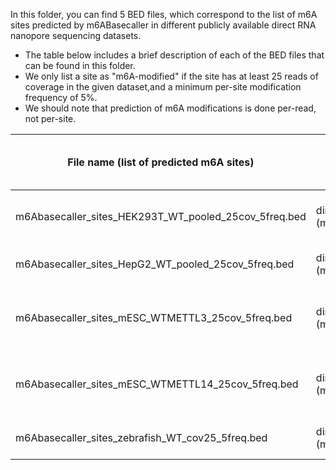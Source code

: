 In this folder, you can find 5 BED files, which correspond to the list of m6A sites predicted by m6ABasecaller in different publicly available direct RNA nanopore sequencing datasets. 
* The table below includes a brief description of each of the BED files that can be found in this folder. 
* We only list a site as "m6A-modified" if the site has at least 25 reads of coverage in the given dataset,and a minimum per-site modification frequency of 5%.
* We should note that prediction of m6A modifications is done per-read, not per-site.



| File name (list of predicted m6A sites) | Method                            | Cell line       | Species | Technology | Number of m6A sites | Study that produced the sequencing data | Genome annotation |
|-----------------------------------------|-----------------------------------|-----------------|---------|------------|----------------------|-----------------------------------------|-------------------|
| m6Abasecaller_sites_HEK293T_WT_pooled_25cov_5freq.bed | direct RNA (m6ABasecaller) | HEK293T | Human | Nanopore | 7,922 | Pratanwanich et al. Nature Biotechnology 2021 | hg38 |
| m6Abasecaller_sites_HepG2_WT_pooled_25cov_5freq.bed | direct RNA (m6ABasecaller) | HepG2 | Human | Nanopore | 28,846 | Chen, Ying, et al. bioRxiv 2021 | hg38 |
| m6Abasecaller_sites_mESC_WTMETTL3_25cov_5freq.bed | direct RNA (m6ABasecaller) | mESC | Mouse | Nanopore | 8,511 | Jenjaroenpun P et al. Nucleic Acids Research 2021 | mm10 |
| m6Abasecaller_sites_mESC_WTMETTL14_25cov_5freq.bed | direct RNA (m6ABasecaller) | mESC | Mouse | Nanopore | 4,055 | Jenjaroenpun P et al. Nucleic Acids Research 2021 | mm10 |
| m6Abasecaller_sites_zebrafish_WT_cov25_5freq.bed | direct RNA (m6ABasecaller) | Embryos 4hpf | Zebrafish | Nanopore | 8,771 | Begik et al., Nat Methods 2022 | danRer11 |
